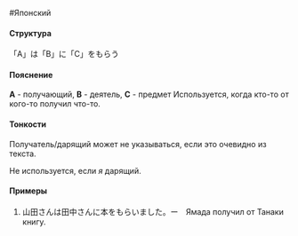 #Японский 
#### Структура
「A」は「B」に「C」をもらう
#### Пояснение
**A** - получающий,  **B** - деятель, **C** - предмет
Используется, когда кто-то от кого-то получил что-то.

#### Тонкости
Получатель/дарящий может не указываться, если это очевидно из текста.

Не используется, если *я* дарящий.
#### Примеры
1. 山田さんは田中さんに本をもらいました。ー　Ямада получил от Танаки книгу.
